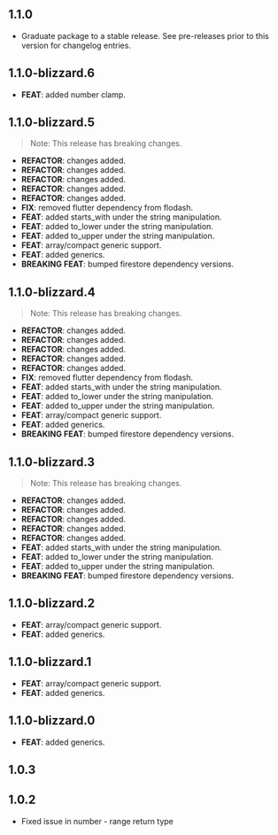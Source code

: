 ## 1.1.0

 - Graduate package to a stable release. See pre-releases prior to this version for changelog entries.

## 1.1.0-blizzard.6

 - **FEAT**: added number clamp.

## 1.1.0-blizzard.5

> Note: This release has breaking changes.

 - **REFACTOR**: changes added.
 - **REFACTOR**: changes added.
 - **REFACTOR**: changes added.
 - **REFACTOR**: changes added.
 - **REFACTOR**: changes added.
 - **FIX**: removed flutter dependency from flodash.
 - **FEAT**: added starts_with under the string manipulation.
 - **FEAT**: added to_lower under the string manipulation.
 - **FEAT**: added to_upper under the string manipulation.
 - **FEAT**: array/compact generic support.
 - **FEAT**: added generics.
 - **BREAKING** **FEAT**: bumped firestore dependency versions.

## 1.1.0-blizzard.4

> Note: This release has breaking changes.

 - **REFACTOR**: changes added.
 - **REFACTOR**: changes added.
 - **REFACTOR**: changes added.
 - **REFACTOR**: changes added.
 - **REFACTOR**: changes added.
 - **FIX**: removed flutter dependency from flodash.
 - **FEAT**: added starts_with under the string manipulation.
 - **FEAT**: added to_lower under the string manipulation.
 - **FEAT**: added to_upper under the string manipulation.
 - **FEAT**: array/compact generic support.
 - **FEAT**: added generics.
 - **BREAKING** **FEAT**: bumped firestore dependency versions.

## 1.1.0-blizzard.3

> Note: This release has breaking changes.

 - **REFACTOR**: changes added.
 - **REFACTOR**: changes added.
 - **REFACTOR**: changes added.
 - **REFACTOR**: changes added.
 - **REFACTOR**: changes added.
 - **FEAT**: added starts_with under the string manipulation.
 - **FEAT**: added to_lower under the string manipulation.
 - **FEAT**: added to_upper under the string manipulation.
 - **BREAKING** **FEAT**: bumped firestore dependency versions.

## 1.1.0-blizzard.2

 - **FEAT**: array/compact generic support.
 - **FEAT**: added generics.

## 1.1.0-blizzard.1

 - **FEAT**: array/compact generic support.
 - **FEAT**: added generics.

## 1.1.0-blizzard.0

 - **FEAT**: added generics.

## 1.0.3

## 1.0.2

* Fixed issue in number - range return type

